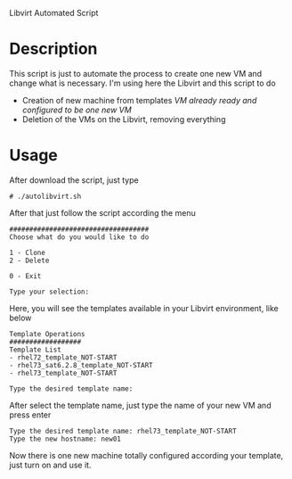 Libvirt Automated Script

# Description
This script is just to automate the process to create one new VM and change what is necessary. I'm using here the Libvirt and this script to do
 * Creation of new machine from templates *VM already ready and configured to be one new VM*
 * Deletion of the VMs on the Libvirt, removing everything

# Usage
After download the script, just type
```
# ./autolibvirt.sh
```

After that just follow the script according the menu

```
###################################
Choose what do you would like to do

1 - Clone
2 - Delete

0 - Exit

Type your selection:
```

Here, you will see the templates available in your Libvirt environment, like below

```
Template Operations
##################
Template List
- rhel72_template_NOT-START
- rhel73_sat6.2.8_template_NOT-START
- rhel73_template_NOT-START

Type the desired template name:
```
After select the template name, just type the name of your new VM and press enter

```
Type the desired template name: rhel73_template_NOT-START
Type the new hostname: new01
```

Now there is one new machine totally configured according your template, just turn on and use it.

